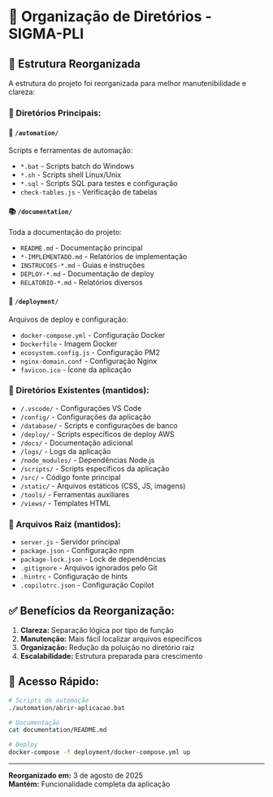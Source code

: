 # 📁 Organização de Diretórios - SIGMA-PLI

## 🎯 Estrutura Reorganizada

A estrutura do projeto foi reorganizada para melhor manutenibilidade e clareza:

### **📂 Diretórios Principais:**

#### **🤖 `/automation/`**

Scripts e ferramentas de automação:

- `*.bat` - Scripts batch do Windows
- `*.sh` - Scripts shell Linux/Unix
- `*.sql` - Scripts SQL para testes e configuração
- `check-tables.js` - Verificação de tabelas

#### **📚 `/documentation/`**

Toda a documentação do projeto:

- `README.md` - Documentação principal
- `*-IMPLEMENTADO.md` - Relatórios de implementação
- `INSTRUCOES-*.md` - Guias e instruções
- `DEPLOY-*.md` - Documentação de deploy
- `RELATORIO-*.md` - Relatórios diversos

#### **🚀 `/deployment/`**

Arquivos de deploy e configuração:

- `docker-compose.yml` - Configuração Docker
- `Dockerfile` - Imagem Docker
- `ecosystem.config.js` - Configuração PM2
- `nginx-domain.conf` - Configuração Nginx
- `favicon.ico` - Ícone da aplicação

### **📂 Diretórios Existentes (mantidos):**

- `/.vscode/` - Configurações VS Code
- `/config/` - Configurações da aplicação
- `/database/` - Scripts e configurações de banco
- `/deploy/` - Scripts específicos de deploy AWS
- `/docs/` - Documentação adicional
- `/logs/` - Logs da aplicação
- `/node_modules/` - Dependências Node.js
- `/scripts/` - Scripts específicos da aplicação
- `/src/` - Código fonte principal
- `/static/` - Arquivos estáticos (CSS, JS, imagens)
- `/tools/` - Ferramentas auxiliares
- `/views/` - Templates HTML

### **📄 Arquivos Raiz (mantidos):**

- `server.js` - Servidor principal
- `package.json` - Configuração npm
- `package-lock.json` - Lock de dependências
- `.gitignore` - Arquivos ignorados pelo Git
- `.hintrc` - Configuração de hints
- `.copilotrc.json` - Configuração Copilot

## ✅ Benefícios da Reorganização:

1. **Clareza:** Separação lógica por tipo de função
2. **Manutenção:** Mais fácil localizar arquivos específicos
3. **Organização:** Redução da poluição no diretório raiz
4. **Escalabilidade:** Estrutura preparada para crescimento

## 🔧 Acesso Rápido:

```bash
# Scripts de automação
./automation/abrir-aplicacao.bat

# Documentação
cat documentation/README.md

# Deploy
docker-compose -f deployment/docker-compose.yml up
```

---

**Reorganizado em:** 3 de agosto de 2025  
**Mantém:** Funcionalidade completa da aplicação
